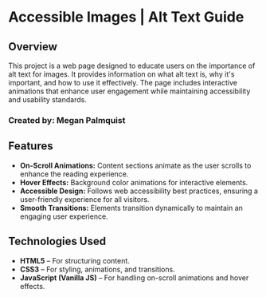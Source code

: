 # Accessible Images | Alt Text Guide

## Overview

This project is a web page designed to educate users on the importance of alt text for images. It provides information on what alt text is, why it's important, and how to use it effectively. The page includes interactive animations that enhance user engagement while maintaining accessibility and usability standards.

### Created by: Megan Palmquist

## Features

- **On-Scroll Animations:** Content sections animate as the user scrolls to enhance the reading experience.
- **Hover Effects:** Background color animations for interactive elements.
- **Accessible Design:** Follows web accessibility best practices, ensuring a user-friendly experience for all visitors.
- **Smooth Transitions:** Elements transition dynamically to maintain an engaging user experience.

## Technologies Used

- **HTML5** – For structuring content.
- **CSS3** – For styling, animations, and transitions.
- **JavaScript (Vanilla JS)** – For handling on-scroll animations and hover effects.
